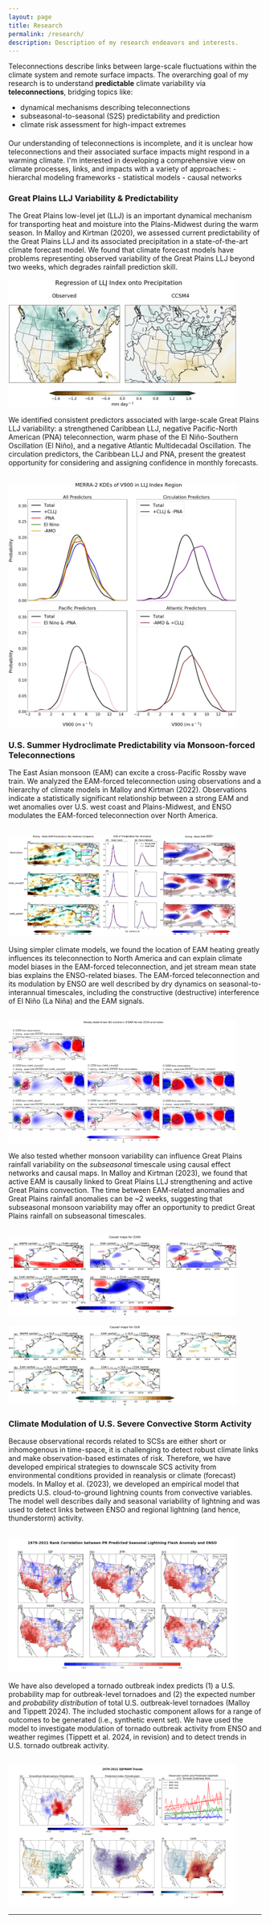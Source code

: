 ```yaml
---
layout: page
title: Research
permalink: /research/
description: Description of my research endeavors and interests.
---
```


Teleconnections describe links between large-scale fluctuations within the climate system and remote surface impacts. The overarching goal of my research is to understand <b>predictable</b> climate variability via <b>teleconnections</b>, bridging topics like:
- dynamical mechanisms describing teleconnections
- subseasonal-to-seasonal (S2S) predictability and prediction
- climate risk assessment for high-impact extremes
<h4></h4>
Our understanding of teleconnections is incomplete, and it is unclear how teleconnections and their associated surface impacts might respond in a warming climate. I'm interested in developing a comprehensive view on climate processes, links, and impacts with a variety of approaches:
- hierarchal modeling frameworks
- statistical models
- causal networks

### Great Plains LLJ Variability & Predictability

The Great Plains low-level jet (LLJ) is an important dynamical mechanism for transporting heat and moisture into the Plains-Midwest during the warm season. In Malloy and Kirtman (2020), we assessed current predictability of the Great Plains LLJ and its associated precipitation in a state-of-the-art climate forecast model. We found that climate forecast models have problems representing observed variability of the Great Plains LLJ beyond two weeks, which degrades rainfall prediction skill.
<br><br><img src="/assets/img/GPLLJ_2.jpg" width="90%"><br>

We identified consistent predictors associated with large-scale Great Plains LLJ variability: a strengthened Caribbean LLJ, negative Pacific-North American (PNA) teleconnection, warm phase of the El Niño-Southern Oscillation (El Niño), and a negative Atlantic Multidecadal Oscillation. The circulation predictors, the Caribbean LLJ and PNA, present the greatest opportunity for considering and assigning confidence in monthly forecasts.

<br><img src="/assets/img/GPLLJ_3.jpg" width="90%"><br>

### U.S. Summer Hydroclimate Predictability via Monsoon-forced Teleconnections

The East Asian monsoon (EAM) can excite a cross-Pacific Rossby wave train. We analyzed the EAM-forced teleconnection using observations and a hierarchy of climate models in Malloy and Kirtman (2022). Observations indicate a statistically significant relationship between a strong EAM and wet anomalies over U.S. west coast and Plains-Midwest, and ENSO modulates the EAM-forced teleconnection over North America. 

<br><img src="/assets/img/ANA_1.jpg" width="90%"><br>

Using simpler climate models, we found the location of EAM heating greatly influences its teleconnection to North America and can explain climate model biases in the EAM-forced teleconnection, and jet stream mean state bias explains the ENSO-related biases. The EAM-forced teleconnection and its modulation by ENSO are well described by dry dynamics on seasonal-to-interannual timescales, including the constructive (destructive) interference of El Niño (La Niña) and the EAM signals. 

<br><img src="/assets/img/ANA_2.jpg" width="90%"><br>

We also tested whether monsoon variability can influence Great Plains rainfall variability on the <i>subseasonal</i> timescale using causal effect networks and causal maps. In Malloy and Kirtman (2023), we found that active EAM is causally linked to Great Plains LLJ strengthening and active Great Plains convection. The time between EAM-related anomalies and Great Plains rainfall anomalies can be ~2 weeks, suggesting that subseasonal monsoon variability may offer an opportunity to predict Great Plains rainfall on subseasonal timescales.

<br><img src="/assets/img/CEN_1.jpeg" width="90%"><br>
<br><img src="/assets/img/CEN_2.jpeg" width="90%"><br>

### Climate Modulation of U.S. Severe Convective Storm Activity

Because observational records related to SCSs are either short or inhomogenous in time-space, it is challenging to detect robust climate links and make observation-based estimates of risk. Therefore, we have developed empirical strategies to downscale SCS activity from environmental conditions provided in reanalysis or climate (forecast) models. In Malloy et al. (2023), we developed an empirical model that predicts U.S. cloud-to-ground lightning counts from convective variables. The model well describes daily and seasonal variability of lightning and was used to detect links between ENSO and regional lightning (and hence, thunderstorm) activity.

<br><img src="/assets/img/Lightning_1.jpg" width="90%"><br>

We have also developed a tornado outbreak index predicts (1) a U.S. probability map for outbreak-level tornadoes and (2) the expected number and <i>probability distribution</i> of total U.S. outbreak-level tornadoes (Malloy and Tippett 2024). The included stochastic component allows for a range of outcomes to be generated (i.e., synthetic event set). We have used the model to investigate modulation of tornado outbreak activity from ENSO and weather regimes (Tippett et al. 2024, in revision) and to detect trends in U.S. tornado outbreak activity. 

<br><img src="/assets/img/outbreak_1.png" width="90%"><br>

---

<div class="img_row">
    <img class="col three left" src="{{ site.baseurl }}/assets/img/hudson_fall.jpg" alt="" title="fall in NY"/>
</div>


